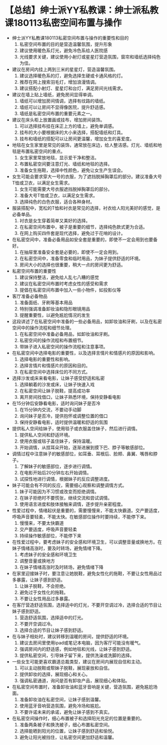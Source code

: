 # 【总结】绅士派YY私教课：绅士派私教课180113私密空间布置与操作

-   绅士派YY私教课180113私密空间布置与操作的重要性和目的
    1.  私密空间布置的目的是营造温馨氛围，提升形象
    2.  建议使用暖色系灯光，避免冷色系给人医院感
    3.  光线要求关键，建议使用小射灯或星星灯营造氛围，窗帘和墙纸选择纯色为佳。
-   建议在房间内挂上两到三米的星星灯，营造温馨氛围。
    1.  建议选择暖色系的灯，避免选择生硬或卡通风格的灯。
    2.  推荐在网上搜索羽毛灯，增加浪漫情调。
    3.  建议搭配小射灯、星星灯和台灯，满足房间光线需求。
-   建议在墙上贴上墙纸，避免房间显得单调。
    1.  墙纸可以增加房间情调，选择有纹路的墙纸。
    2.  墙纸可以让房间不显得像医院，提升舒适感。
    3.  墙纸是私密空间布置的重要元素之一。
-   建议在床头柜上放置画或挂布，增加房间装饰。
    1.  可以选择挂布挂在床正上方的墙上，避免单调感。
    2.  挂布的大小要根据床的大小来选择，搭配墙纸和灯具。
    3.  挂布和墙纸的搭配可以让房间更温馨，增加女生的喜爱度。
-   地毯在女生家里是常见的装饰，通常放在床边，给人整洁感。灯光、墙纸和地毯是布置私密空间的重点。
    1.  女生家里常放地毯，显示爱干净和整洁。
    2.  布置私密空间要注意灯光、墙纸和地毯的选择。
    3.  准备女生拖鞋，选择中性颜色，避免让女生产生误会。
-   女生可能会要求穿大一号的衣服，为了遮挡脱掉胸罩后的部分。建议准备大号T恤或卫衣，以满足女生需求。
    1.  女生可能需要大号衣服遮挡脱掉胸罩后的部分。
    2.  准备大号T恤或卫衣，以满足女生需求。
    3.  选择纯色的白色衣服，适合各种身材。
-   服装搭配中，宽松的T恤和衬衣是常见的选择，衬衣给人阳光美好的感觉，是必备单品。
    1.  衬衣是女生穿着简单又美好的选择。
    2.  在私密空间布置中，被子是重要的细节，选择纯色款式更为合适。
    3.  在网上购买四件套是现代选择，避免过于花哨的设计。
-   在私密空间中，准备必备用品如安全套是重要的，即使不一定会用到也要备好。
    1.  在抽屉里准备安全套是必要的，即使不一定会用到。
    2.  在私密空间中，准备零食和临时用品，为妹子提供舒适的环境。
    3.  房间大小的选择也很重要，稍大一点的房间更为舒适。
-   私密空间布置的重要性
    1.  建议保持整洁，避免给人乱七八糟的感觉
    2.  建议在私密空间布置时考虑女性的感受和需求
    3.  提倡在私密空间布置中加入一些小物件，如投影仪等
-   客厅准备必备物品
    1.  准备面纸、牙刷等基本用品
    2.  特别强调准备卸妆油和隐形眼镜用品
    3.  提醒重要性，以避免尴尬情况的发生
-   这段讲述了在私密空间中准备的一些必备用品，如卸妆油和牙刷，以及在私密空间中的操作流程和细节处理。
    1.  在私密空间中准备必备用品，如卸妆油和牙刷。
    2.  私密空间的操作流程和布置细节。
    3.  带妹子进入私密空间的操作流程和注意事项。
-   在私密空间中选择电影的重要性，以及选择言情片和情感片的原因和影响。
    1.  选择电影的重要性和影响。
    2.  选择言情片和情感片的原因和目的。
    3.  在私密空间中选择床位的不同方式。
-   选择沙发或床来看电影，让妹子感受舒适和私密
    1.  选择躺着的沙发或床，让妹子快速入戏
    2.  在私密空间让妹子脱鞋，提高成功率
    3.  离开房间找借口，让妹子熟悉环境，保持安静看电影
-   在15分钟后安静看电影，适时询问妹子是否冷
    1.  在15分钟内交流，不要动手动脚
    2.  询问妹子是否冷，提供抱怀或调整位置的借口
    3.  保持安静看电影，适时提供温暖和舒适的氛围
-   提供私人空间给妹子，使用毯子或衣服盖住妹子，然后进行调情。
    1.  提供私人空间和舒适环境。
    2.  使用衣服或毯子盖住妹子，保持温暖。
    3.  开始调情，从捏耳朵开始，逐渐进展到摸下巴、脖子等敏感部位。
-   调情过程中注意妹子的敏感部位，如耳垂、耳根后、脸颊、鼻翼、嘴唇和脖子。
    1.  了解妹子的敏感部位，逐步进行调情。
    2.  在电影开始后20分钟左右开始调情。
    3.  试探性地进行调情，根据妹子的反应调整进度。
-   妹子可能会有不同的反应，需要细心观察和调整调情方式。
    1.  妹子可能因为不习惯或改变而拒绝调情。
    2.  在妹子拒绝时不要慌张，继续交流和尝试调情。
    3.  使用语言进度和肢体接触来调情，逐步提升亲密程度。
-   性爱过程中，情绪起伏是重要的，需要慢慢来，不能太快霸道。交产要适度，呼吸声音要轻柔，不能太快。在敏感部位操作时要持续，不能停下来。
    1.  慢慢来，不要太快霸道
    2.  交产要适度，呼吸声音要轻柔
    3.  持续操作敏感部位，不能停下来
-   在性爱过程中，要考虑妹子的安全感和环境卫生，可以调整音量或换地方。在妹子情绪高涨时，要及时转场，避免情绪下降。
    1.  考虑妹子的安全感和环境卫生
    2.  调整音量或换地方
    3.  在妹子情绪高涨时及时转场，避免情绪下降
-   在家里迎接妹子时，要注意让她脱鞋，避免女性化的拖鞋，不要让女性用品过多暴露，让妹子感到舒适。
    1.  让妹子脱鞋，不会拒绝。
    2.  避免过于女性化的拖鞋。
    3.  不要让女性用品过多暴露。
-   在客厅营造舒适氛围，选择适中的灯光，不要开空调过冷，选择合适的节目让妹子感到舒适。
    1.  营造舒适氛围，选择适中的灯光。
    2.  不要开空调过冷。
    3.  选择合适的节目让妹子感到舒适。
-   在与妹子相处时，建议转移到温暖的房间，提供舒适的环境。
    1.  建议去房间里使用ipad或笔记本电脑，因为客厅可能没有暖气。
    2.  强调房间内的舒适感，例如地毯和光线，让妹子感到舒适。
    3.  提供私密空间，引导妹子留下来，提供洗澡或洗脚的选择。
-   一些女生可能更喜欢霸道总裁类型，建议在房间内展现自信和主动。
    1.  可以主动脱鞋或帮妹子脱鞋，展现豪放和自信。
    2.  提供卸妆的选择，展现细心和关心。
    3.  强调私密通道，询问是否有卸妆产品，展现细心和体贴。
-   在私密空间布置时，准备卸妆油和蓝牙音响是关键，营造氛围，避免尴尬场面。
    1.  准备卸妆油在私密空间，让妹子感到温馨。
    2.  使用蓝牙音响营造氛围，避免冷场和尴尬。
    3.  不要许诺未来的承诺，避免让妹子感到不真实。
-   在私密空间操作时，细心布置被子和选择阳光充足的位置是重要的。
    1.  准备两条被子和换洗被子，细心布置私密空间。
    2.  选择能晒到阳光的位置，让妹子感到舒适和愉悦。
    3.  避免让阳光被挡住，让私密空间更加舒适和温馨。